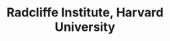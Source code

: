 ---
layout: repo
title: "Radcliffe Institute, Harvard University"
id: 17703
permalink: repos/17703/
---